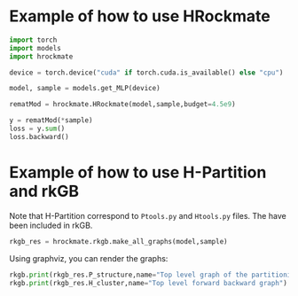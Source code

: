 # Example of how to use HRockmate

```python
import torch
import models
import hrockmate

device = torch.device("cuda" if torch.cuda.is_available() else "cpu")

model, sample = models.get_MLP(device)

rematMod = hrockmate.HRockmate(model,sample,budget=4.5e9)

y = rematMod(*sample)
loss = y.sum()
loss.backward()
```

# Example of how to use H-Partition and rkGB
Note that H-Partition correspond to `Ptools.py` and `Htools.py` files.
The have been included in rkGB.

```python
rkgb_res = hrockmate.rkgb.make_all_graphs(model,sample)
```

Using graphviz, you can render the graphs:

```python
rkgb.print(rkgb_res.P_structure,name="Top level graph of the partitioning")
rkgb.print(rkgb_res.H_cluster,name="Top level forward backward graph")
```